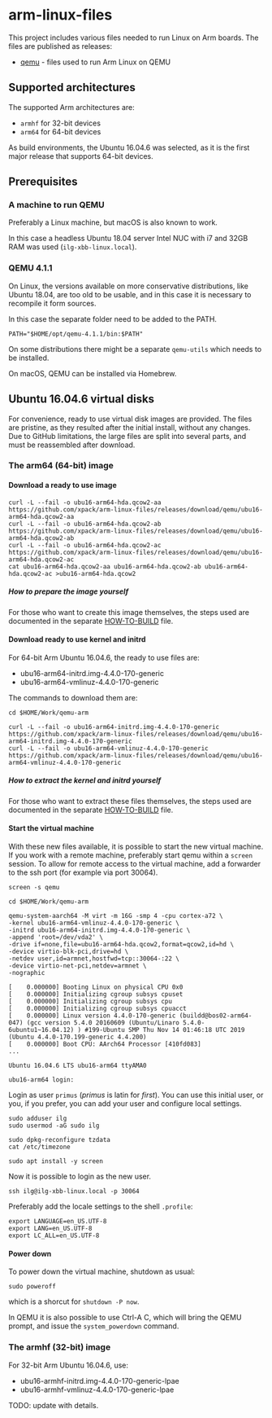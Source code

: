 # arm-linux-files

This project includes various files needed to run Linux on Arm boards. The 
files are published as releases:

- [qemu](https://github.com/xpack/arm-linux-files/releases/tag/qemu) - 
files used to run Arm Linux on QEMU

## Supported architectures

The supported Arm architectures are:

- `armhf` for 32-bit devices
- `arm64` for 64-bit devices

As build environments, the Ubuntu 16.04.6 was selected, as it is the first
major release that supports 64-bit devices.

## Prerequisites

### A machine to run QEMU

Preferably a Linux machine, but macOS is also known to work.

In this case a headless Ubuntu 18.04 server Intel NUC with i7 and 32GB RAM 
was used (`ilg-xbb-linux.local`).

### QEMU 4.1.1

On Linux, the versions available on more conservative distributions,
like Ubuntu 18.04, are too old to be usable, and in this case it is
necessary to recompile it form sources.

In this case the separate folder need to be added to the PATH.

```console
PATH="$HOME/opt/qemu-4.1.1/bin:$PATH"
```

On some distributions there might be a separate `qemu-utils` which
needs to be installed.

On macOS, QEMU can be installed via Homebrew.

## Ubuntu 16.04.6 virtual disks

For convenience, ready to use virtual disk images are provided. The files
are pristine, as they resulted after the initial install, without any
changes. 
Due to GitHub limitations, the large files are split into several parts,
and must be reassembled after download.

### The arm64 (64-bit) image

#### Download a ready to use image

```console
curl -L --fail -o ubu16-arm64-hda.qcow2-aa https://github.com/xpack/arm-linux-files/releases/download/qemu/ubu16-arm64-hda.qcow2-aa
curl -L --fail -o ubu16-arm64-hda.qcow2-ab https://github.com/xpack/arm-linux-files/releases/download/qemu/ubu16-arm64-hda.qcow2-ab
curl -L --fail -o ubu16-arm64-hda.qcow2-ac https://github.com/xpack/arm-linux-files/releases/download/qemu/ubu16-arm64-hda.qcow2-ac
cat ubu16-arm64-hda.qcow2-aa ubu16-arm64-hda.qcow2-ab ubu16-arm64-hda.qcow2-ac >ubu16-arm64-hda.qcow2
```

##### How to prepare the image yourself

For those who want to create this image themselves, 
the steps used are documented in the separate
[HOW-TO-BUILD](https://github.com/xpack/arm-linux-files/blob/master/HOW-TO-BUILD.md)
file.

#### Download ready to use kernel and initrd

For 64-bit Arm Ubuntu 16.04.6, the ready to use files are:

- ubu16-arm64-initrd.img-4.4.0-170-generic
- ubu16-arm64-vmlinuz-4.4.0-170-generic

The commands to download them are:

```console
cd $HOME/Work/qemu-arm

curl -L --fail -o ubu16-arm64-initrd.img-4.4.0-170-generic https://github.com/xpack/arm-linux-files/releases/download/qemu/ubu16-arm64-initrd.img-4.4.0-170-generic
curl -L --fail -o ubu16-arm64-vmlinuz-4.4.0-170-generic https://github.com/xpack/arm-linux-files/releases/download/qemu/ubu16-arm64-vmlinuz-4.4.0-170-generic
```

##### How to extract the kernel and initrd yourself

For those who want to extract these files themselves, 
the steps used are documented in the separate
[HOW-TO-BUILD](https://github.com/xpack/arm-linux-files/blob/master/HOW-TO-BUILD.md)
file.

#### Start the virtual machine

With these new files available, it is possible to start the new virtual 
machine. If you work with a remote machine, preferably start qemu within
a `screen` session. To allow for remote access to the virtual machine, 
add a forwarder to the ssh port (for example via port 30064).

```console
screen -s qemu

cd $HOME/Work/qemu-arm

qemu-system-aarch64 -M virt -m 16G -smp 4 -cpu cortex-a72 \
-kernel ubu16-arm64-vmlinuz-4.4.0-170-generic \
-initrd ubu16-arm64-initrd.img-4.4.0-170-generic \
-append 'root=/dev/vda2' \
-drive if=none,file=ubu16-arm64-hda.qcow2,format=qcow2,id=hd \
-device virtio-blk-pci,drive=hd \
-netdev user,id=armnet,hostfwd=tcp::30064-:22 \
-device virtio-net-pci,netdev=armnet \
-nographic

[    0.000000] Booting Linux on physical CPU 0x0
[    0.000000] Initializing cgroup subsys cpuset
[    0.000000] Initializing cgroup subsys cpu
[    0.000000] Initializing cgroup subsys cpuacct
[    0.000000] Linux version 4.4.0-170-generic (buildd@bos02-arm64-047) (gcc version 5.4.0 20160609 (Ubuntu/Linaro 5.4.0-6ubuntu1~16.04.12) ) #199-Ubuntu SMP Thu Nov 14 01:46:18 UTC 2019 (Ubuntu 4.4.0-170.199-generic 4.4.200)
[    0.000000] Boot CPU: AArch64 Processor [410fd083]
...

Ubuntu 16.04.6 LTS ubu16-arm64 ttyAMA0

ubu16-arm64 login: 
```

Login as user `primus` (_primus_ is latin for _first_). You can use
this initial user, or you, if you prefer, you can add your user
and configure local settings.

```console
sudo adduser ilg
sudo usermod -aG sudo ilg

sudo dpkg-reconfigure tzdata
cat /etc/timezone

sudo apt install -y screen
```

Now it is possible to login as the new user.

```console
ssh ilg@ilg-xbb-linux.local -p 30064
```

Preferably add the locale settings to the shell `.profile`:

```console
export LANGUAGE=en_US.UTF-8
export LANG=en_US.UTF-8
export LC_ALL=en_US.UTF-8
```

#### Power down

To power down the virtual machine, shutdown as usual:

```console
sudo poweroff
```

which is a shorcut for `shutdown -P now`.

In QEMU it is also possible to use Ctrl-A C, which will bring
the QEMU prompt, and issue the `system_powerdown` command.

### The armhf (32-bit) image

For 32-bit Arm Ubuntu 16.04.6, use:

- ubu16-armhf-initrd.img-4.4.0-170-generic-lpae
- ubu16-armhf-vmlinuz-4.4.0-170-generic-lpae

TODO: update with details.
